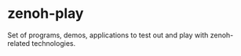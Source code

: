 # zenoh-play

Set of programs, demos, applications to test out and play with zenoh-related technologies.
